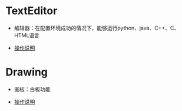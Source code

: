 # TextEditor
+ 编辑器：在配置环境成功的情况下，能够运行python、java、C++、C、HTML语言

+ [操作说明](https://link2points.blog.csdn.net/article/details/114239504)

# Drawing
+ 画板：白板功能

+ [操作说明](https://link2points.blog.csdn.net/article/details/115840463)
